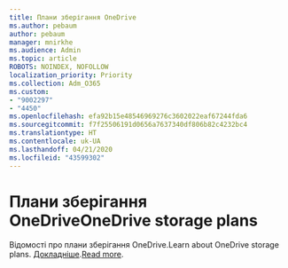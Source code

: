 ```yaml
---
title: Плани зберігання OneDrive
ms.author: pebaum
author: pebaum
manager: mnirkhe
ms.audience: Admin
ms.topic: article
ROBOTS: NOINDEX, NOFOLLOW
localization_priority: Priority
ms.collection: Adm_O365
ms.custom:
- "9002297"
- "4450"
ms.openlocfilehash: efa92b15e48546969276c3602022eaf67244fda6
ms.sourcegitcommit: f7f25506191d0656a7637340df806b82c4232bc4
ms.translationtype: HT
ms.contentlocale: uk-UA
ms.lasthandoff: 04/21/2020
ms.locfileid: "43599302"
---
```

# <a name="onedrive-storage-plans"></a><span data-ttu-id="4320c-102">Плани зберігання OneDrive</span><span class="sxs-lookup"><span data-stu-id="4320c-102">OneDrive storage plans</span></span>

<span data-ttu-id="4320c-103">Відомості про плани зберігання OneDrive.</span><span class="sxs-lookup"><span data-stu-id="4320c-103">Learn about OneDrive storage plans.</span></span> <span data-ttu-id="4320c-104">[Докладніше](https://support.office.com/article/OneDrive-storage-plan-and-billing-questions-989fce19-ade6-4e2f-81fb-941eabefee28).</span><span class="sxs-lookup"><span data-stu-id="4320c-104">[Read more](https://support.office.com/article/OneDrive-storage-plan-and-billing-questions-989fce19-ade6-4e2f-81fb-941eabefee28).</span></span>
